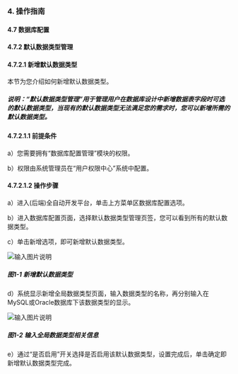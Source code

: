 ### 4. 操作指南

#### 4.7 数据库配置

#### 4.7.2 默认数据类型管理

#### 4.7.2.1 新增默认数据类型

本节为您介绍如何新增默认数据类型。

##### 说明：“默认数据类型管理”用于管理用户在数据库设计中新增数据表字段时可选的默认数据类型，当现有的默认数据类型无法满足您的需求时，您可以新增所需的默认数据类型。

#### 4.7.2.1.1 前提条件

a）您需要拥有“数据库配置管理”模块的权限。

b）权限由系统管理员在“用户权限中心”系统中配置。

#### 4.7.2.1.2 操作步骤

a）进入(后端)全自动开发平台，单击上方菜单区数据库配置选项。

b）进入数据库配置页面，选择默认数据类型管理页签，您可以看到所有的默认数据类型。

c）单击新增选项，即可新增默认数据类型。

![输入图片说明](../../../../../images/SoFlu%EF%BC%88%E5%90%8E%E7%AB%AF%EF%BC%89%E5%BC%80%E5%8F%91%E5%B9%B3%E5%8F%B0/1.%20%E6%9C%80%E6%96%B0%E7%89%88%E6%9C%AC%20-%20%E6%9B%B4%E6%96%B0%E6%97%A5%E6%9C%9F%20-%202022.10.08/4.%20%E6%93%8D%E4%BD%9C%E6%8C%87%E5%8D%97/7.%20%E6%95%B0%E6%8D%AE%E5%BA%93%E9%85%8D%E7%BD%AE/1.%20%E9%BB%98%E8%AE%A4%E6%95%B0%E6%8D%AE%E5%BA%93%E7%AE%A1%E7%90%86/1-1.png)

##### 图1-1 新增默认数据类型

d）系统显示新增全局数据类型页面，输入数据类型的名称，再分别输入在MySQL或Oracle数据库下该数据类型的显示。

![输入图片说明](../../../../../images/SoFlu%EF%BC%88%E5%90%8E%E7%AB%AF%EF%BC%89%E5%BC%80%E5%8F%91%E5%B9%B3%E5%8F%B0/1.%20%E6%9C%80%E6%96%B0%E7%89%88%E6%9C%AC%20-%20%E6%9B%B4%E6%96%B0%E6%97%A5%E6%9C%9F%20-%202022.10.08/4.%20%E6%93%8D%E4%BD%9C%E6%8C%87%E5%8D%97/7.%20%E6%95%B0%E6%8D%AE%E5%BA%93%E9%85%8D%E7%BD%AE/2.%20%E9%BB%98%E8%AE%A4%E6%95%B0%E6%8D%AE%E7%B1%BB%E5%9E%8B%E7%AE%A1%E7%90%86/1-2.png)

##### 图1-2 输入全局数据类型相关信息

e）通过“是否启用”开关选择是否启用该默认数据类型，设置完成后，单击确定即新增默认数据类型完成。

